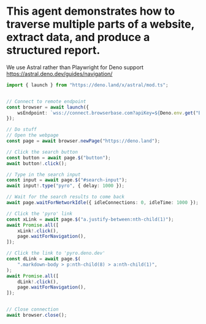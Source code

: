 # This agent demonstrates how to traverse multiple parts of a website, extract data, and produce a structured report.

We use Astral rather than Playwright for Deno support
https://astral.deno.dev/guides/navigation/

```ts
import { launch } from "https://deno.land/x/astral/mod.ts";


// Connect to remote endpoint
const browser = await launch({
    wsEndpoint: `wss://connect.browserbase.com?apiKey=${Deno.env.get("BROWSERBASE_API_KEY")}`
});

// Do stuff
// Open the webpage
const page = await browser.newPage("https://deno.land");

// Click the search button
const button = await page.$("button");
await button!.click();

// Type in the search input
const input = await page.$("#search-input");
await input!.type("pyro", { delay: 1000 });

// Wait for the search results to come back
await page.waitForNetworkIdle({ idleConnections: 0, idleTime: 1000 });

// Click the 'pyro' link
const xLink = await page.$("a.justify-between:nth-child(1)");
await Promise.all([
    xLink!.click(),
    page.waitForNavigation(),
]);

// Click the link to 'pyro.deno.dev'
const dLink = await page.$(
    ".markdown-body > p:nth-child(8) > a:nth-child(1)",
);
await Promise.all([
    dLink!.click(),
    page.waitForNavigation(),
]);


// Close connection
await browser.close();
```



